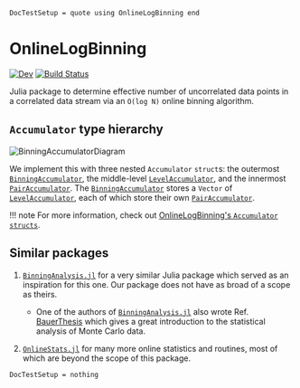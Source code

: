 ```@meta
DocTestSetup = quote using OnlineLogBinning end
```

# OnlineLogBinning

[![Dev](https://img.shields.io/badge/docs-dev-blue.svg)](https://meese-wj.github.io/OnlineLogBinning.jl/dev)
[![Build Status](https://github.com/meese-wj/OnlineLogBinning.jl/actions/workflows/CI.yml/badge.svg?branch=main)](https://github.com/meese-wj/OnlineLogBinning.jl/actions/workflows/CI.yml?query=branch%3Amain)

Julia package to determine effective number of uncorrelated data points in a correlated data stream via an `O(log N)` online binning algorithm.

## `Accumulator` type hierarchy

![BinningAccumulatorDiagram](assets/BinningAccumulatorDiagram.png)

We implement this with three nested `Accumulator` `struct`s: the outermost [`BinningAccumulator`](@ref), the middle-level [`LevelAccumulator`](@ref), and the innermost [`PairAccumulator`](@ref). The [`BinningAccumulator`](@ref) stores a `Vector` of [`LevelAccumulator`](@ref), each of which store their own [`PairAccumulator`](@ref).

!!! note 
    For more information, check out [OnlineLogBinning's `Accumulator` `structs`](@ref).

## Similar packages

1. [`BinningAnalysis.jl`](https://github.com/carstenbauer/BinningAnalysis.jl) for a very similar Julia package which served as an inspiration for this one. Our package does not have as broad of a scope as theirs.
    * One of the authors of [`BinningAnalysis.jl`](https://github.com/carstenbauer/BinningAnalysis.jl) also wrote Ref. [BauerThesis](@cite) which gives a great introduction to the statistical analysis of Monte Carlo data.

1. [`OnlineStats.jl`](https://github.com/joshday/OnlineStats.j) for many more online statistics and routines, most of which are beyond the scope of this package.

```@meta
DocTestSetup = nothing
```